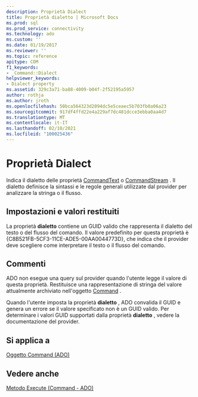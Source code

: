 ```yaml
---
description: Proprietà Dialect
title: Proprietà dialetto | Microsoft Docs
ms.prod: sql
ms.prod_service: connectivity
ms.technology: ado
ms.custom: ''
ms.date: 01/19/2017
ms.reviewer: ''
ms.topic: reference
apitype: COM
f1_keywords:
- _Command::Dialect
helpviewer_keywords:
- Dialect property
ms.assetid: 329c3a71-ba88-4009-b04f-2f52195a5957
author: rothja
ms.author: jroth
ms.openlocfilehash: 50bca564323d2094dc5e5ceaec5b703fb0a06a23
ms.sourcegitcommit: 917df4ffd22e4a229af7dc481dcce3ebba0aa4d7
ms.translationtype: MT
ms.contentlocale: it-IT
ms.lasthandoff: 02/10/2021
ms.locfileid: "100025436"
---
```

# <a name="dialect-property"></a>Proprietà Dialect
Indica il dialetto delle proprietà [CommandText](../../../ado/reference/ado-api/commandtext-property-ado.md) o [CommandStream](../../../ado/reference/ado-api/commandstream-property-ado.md) . Il dialetto definisce la sintassi e le regole generali utilizzate dal provider per analizzare la stringa o il flusso.  
  
## <a name="settings-and-return-values"></a>Impostazioni e valori restituiti  
 La proprietà **dialetto** contiene un GUID valido che rappresenta il dialetto del testo o del flusso del comando. Il valore predefinito per questa proprietà è {C8B521FB-5CF3-11CE-ADE5-00AA0044773D}, che indica che il provider deve scegliere come interpretare il testo o il flusso del comando.  
  
## <a name="remarks"></a>Commenti  
 ADO non esegue una query sul provider quando l'utente legge il valore di questa proprietà. Restituisce una rappresentazione di stringa del valore attualmente archiviato nell'oggetto [Command](../../../ado/reference/ado-api/command-object-ado.md) .  
  
 Quando l'utente imposta la proprietà **dialetto** , ADO convalida il GUID e genera un errore se il valore specificato non è un GUID valido. Per determinare i valori GUID supportati dalla proprietà **dialetto** , vedere la documentazione del provider.  
  
## <a name="applies-to"></a>Si applica a  
 [Oggetto Command (ADO)](../../../ado/reference/ado-api/command-object-ado.md)  
  
## <a name="see-also"></a>Vedere anche  
 [Metodo Execute (Command - ADO)](../../../ado/reference/ado-api/execute-method-ado-command.md)
